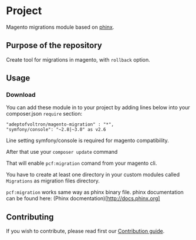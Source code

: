 # Project
Magento migrations module based on [phinx](https://github.com/cakephp/phinx).

## Purpose of the repository
Create tool for migrations in magento, with `rollback` option.

## Usage

### Download
You can add these module in to your project by adding lines below into your composer.json `require` section:
```
"adeptofvoltron/magento-migration" : "*",
"symfony/console": "~2.8|~3.0" as v2.6
```
Line setting symfony/console is required for magento compatibility.

After that use your `composer update` command

That will enable `pcf:migration` comand from your magento cli.

You have to create at least one directory in your custom modules called `Migrations` as migration files directory.

`pcf:migration` works same way as phinx binary file. phinx documentation can be found here: (Phinx docmentation)[http://docs.phinx.org]

## Contributing

If you wish to contribute, please read first our [Contribution guide](CONTRIBUTING.md).
